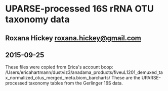 # UPARSE-processed 16S rRNA OTU taxonomy data
## Roxana Hickey <roxana.hickey@gmail.com>
## 2015-09-25
These files were copied from Erica's account boop:
/Users/ericahartmann/dustviz3/anadama_products/fiveuL1201_demuxed_tax_normalized_otus_merged_meta.biom_barcharts/
These are the UPARSE-processed taxonomy tables from the Gerlinger 16S data.